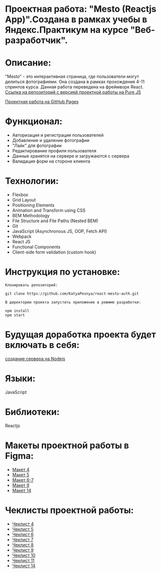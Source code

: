 # Проектная работа: "Mesto (Reactjs App)".Создана в рамках учебы в Яндекс.Практикум на курсе "Веб-разработчик".

# Описание:

"Mesto" - это интерактивная страница, где пользователи могут делиться фотографиями. Она создана в рамках прохождения 4-11 спринтов курса. Данная работа переведена на фреймворк React. [Ссылка на репозиторий с версией проектной работы на Pure JS](https://github.com/KatyaPesnya/mesto)

[Проектная работа на GitHub Pages](https://katyapesnya.github.io/react-mesto-auth)

# Функционал:
* Авторизация и регистрация пользователей
* Добавление и удаление фотографии
* "Лайк" для фотографии
* Редактирование профиля пользователя
* Данные хранятся на сервере и загружаются с сервера
* Валидация форм на стороне клиента

# Технологии:

* Flexbox
* Grid Layout
* Positioning Elements
* Animation and Transform using CSS
* BEM Methodology
* File Structure and File Paths (Nested BEM)
* Git
* JavaScript (Asynchronous JS, OOP, Fetch API)
* Webpack
* React JS
* Functional Components
* Client-side form validation (custom hook)

# Инструкция по установке:

```
Клонировать репозиторий:

git clone https://github.com/KatyaPesnya/react-mesto-auth.git

В директории проекта запустить приложение в режиме разработки:

npm install
npm start

```

# Будущая доработка проекта будет включать в себя:

[создание сервера на Nodejs](https://github.com/KatyaPesnya/express-mesto)

# Языки:

JavaScript

# Библиотеки:

Reactjs

# Макеты проектной работы в Figma:

* [Макет 4](https://www.figma.com/file/SLGf16iUspCIjC05qUi1dk/YP-project-4-mesto)
* [Макет 5](https://www.figma.com/file/n0Ho0JWLOCYiVkrboLTVJo/sprint-5-mesto?node-id=0%3A1)
* [Макет 6-7](https://www.figma.com/file/qk3Axq4MZryPzGFfCnUnrP/sprint-6-mesto?node-id=0%3A1)
* [Макет 9](https://www.figma.com/file/PSdQFRHoxXJFs2FH8IXViF/JavaScript.-Sprint-9?node-id=0%3A1)
* [Макет 14](https://www.figma.com/file/5H3gsn5lIGPwzBPby9jAOo/JavaScript.-Sprint-12?node-id=0%3A1)

# Чеклисты проектной работы:

* [Чеклист 4](https://code.s3.yandex.net/web-developer/checklists/new-program/checklist-4/index.html)
* [Чеклист 5](https://code.s3.yandex.net/web-developer/checklists/new-program/checklist-5/index.html)
* [Чеклист 6](https://code.s3.yandex.net/web-developer/checklists/new-program/checklist-6/index.html)
* [Чеклист 7](https://code.s3.yandex.net/web-developer/checklists/new-program/checklist-7/index.html)
* [Чеклист 8](https://code.s3.yandex.net/web-developer/checklists/new-program/checklist-8/index.html)
* [Чеклист 9](https://code.s3.yandex.net/web-developer/checklists/new-program/checklist-9/index.html)
* [Чеклист 10](https://code.s3.yandex.net/web-developer/checklists/new-program/checklist-10/index.html)
* [Чеклист 11](https://code.s3.yandex.net/web-developer/checklists/new-program/checklist-11/index.html)
* [Чеклист 14](https://code.s3.yandex.net/web-developer/checklists/new-program/checklist-14/index.html)
